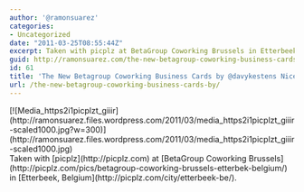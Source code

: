 ```yaml
---
author: '@ramonsuarez'
categories:
- Uncategorized
date: "2011-03-25T08:55:44Z"
excerpt: Taken with picplz at BetaGroup Coworking Brussels in Etterbeek, Belgium.
guid: http://ramonsuarez.com/the-new-betagroup-coworking-business-cards-by
id: 61
title: 'The New Betagroup Coworking Business Cards by @davykestens Nice work! #betacowork'
url: /the-new-betagroup-coworking-business-cards-by/
---
```


<div class="p_embed p_image_embed">[![Media_https2i1picplzt_giiir](http://ramonsuarez.files.wordpress.com/2011/03/media_https2i1picplzt_giiir-scaled1000.jpg?w=300)](http://ramonsuarez.files.wordpress.com/2011/03/media_https2i1picplzt_giiir-scaled1000.jpg)</div>Taken with [picplz](http://picplz.com) at [BetaGroup Coworking Brussels](http://picplz.com/pics/betagroup-coworking-brussels-etterbek-belgium/) in [Etterbeek, Belgium](http://picplz.com/city/etterbeek-be/).